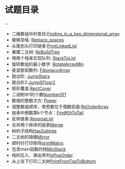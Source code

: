
# 试题目录
--

- 二维数组中的查找:[Finding_in_a_two_dimensional_array](./Finding_in_a_two_dimensional_array.java)
- 替换空格: [Replace_spaces](./Replace_spaces.java)
- 从尾到头打印链表:[PrintLinkedList](./PrintLinkedList.java)
- 重建二叉树: [ReBuildTree](./ReBuildTree.java)
- 用两个栈来实现队列: [StackToList](./StackToList.java)
- 旋转数组的最小数字: [RotateArrayMin](RotateArrayMin.java)
- 斐波那契数列: [FibonacciArray](FibonacciArray.java)
- 跳台阶: [JumpStairs](JumpStairs.java)
- 跳台阶2:[JumpSFloor2](JumpFloor2.java)
- 矩形覆盖:[RectCover](RectCover.java)
- 二进制中1的个数[NumberOf1](NumberOf1.java)
- 数值的整数次方: [Power](Power.java)
- 调整数组顺序，使奇数位于偶数前面:[ReOrderArray](ReOrderArray.java)
- 链表中倒数第k个节点：[FindKthToTail](FindKthToTail.java)
- 反转链表:[ReverseList](ReverseList.java)
- 合并两个排序的链表[Merge](Merge.java)
- 树的子结构[HasSubtree](HasSubtree.java)
- 二叉树的镜像[Mirror](Mirror.java)
- 顺时针打印矩阵[printMatrix](PrintMatrix.java)
- 包含main函数的栈[MinStack](MinStack.java)
- 栈的压入、弹出序列[IsPopOrder](IsPopOrder.java)
- 从上往下打印二叉树[PrintFromTopToBottom](PrintFromTopToBottom.java)